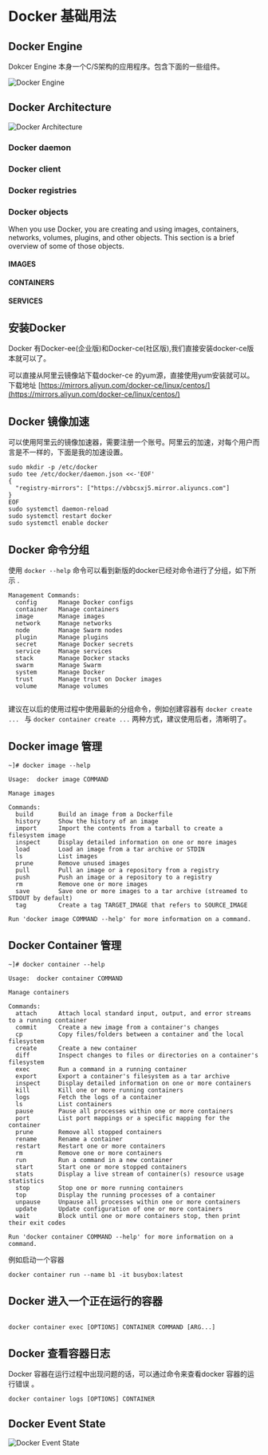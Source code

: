 # Docker 基础用法

## Docker Engine 

Dokcer Engine 本身一个C/S架构的应用程序。包含下面的一些组件。   

![Docker Engine](http://ot2trm1s2.bkt.clouddn.com/docker/engine-components-flow.png)  

## Docker Architecture  

![Docker Architecture](http://ot2trm1s2.bkt.clouddn.com/docker/architecture.svg)  


### Docker daemon  

### Docker client  

### Docker registries


### Docker objects
When you use Docker, you are creating and using images, containers, networks, volumes, plugins, and other objects. This section is a brief overview of some of those objects.  

#### IMAGES  

#### CONTAINERS 

#### SERVICES  


## 安装Docker

Docker 有Docker-ee(企业版)和Docker-ce(社区版),我们直接安装docker-ce版本就可以了。  

可以直接从阿里云镜像站下载docker-ce 的yum源，直接使用yum安装就可以。 下载地址 [https://mirrors.aliyun.com/docker-ce/linux/centos/](https://mirrors.aliyun.com/docker-ce/linux/centos/)  

## Docker 镜像加速  

可以使用阿里云的镜像加速器，需要注册一个账号。阿里云的加速，对每个用户而言是不一样的，下面是我的加速设置。   

```shell
sudo mkdir -p /etc/docker
sudo tee /etc/docker/daemon.json <<-'EOF'
{
  "registry-mirrors": ["https://vbbcsxj5.mirror.aliyuncs.com"]
}
EOF
sudo systemctl daemon-reload
sudo systemctl restart docker
sudo systemctl enable docker
```  

## Docker 命令分组  

使用 `docker --help` 命令可以看到新版的docker已经对命令进行了分组，如下所示 .  

```shell
Management Commands:
  config      Manage Docker configs
  container   Manage containers
  image       Manage images
  network     Manage networks
  node        Manage Swarm nodes
  plugin      Manage plugins
  secret      Manage Docker secrets
  service     Manage services
  stack       Manage Docker stacks
  swarm       Manage Swarm
  system      Manage Docker
  trust       Manage trust on Docker images
  volume      Manage volumes  


```  

建议在以后的使用过程中使用最新的分组命令，例如创建容器有 `docker create  ... ` 与  `docker container create ...` 两种方式，建议使用后者，清晰明了。  


## Docker image 管理  

```shell 
~]# docker image --help 

Usage:  docker image COMMAND

Manage images

Commands:
  build       Build an image from a Dockerfile
  history     Show the history of an image
  import      Import the contents from a tarball to create a filesystem image
  inspect     Display detailed information on one or more images
  load        Load an image from a tar archive or STDIN
  ls          List images
  prune       Remove unused images
  pull        Pull an image or a repository from a registry
  push        Push an image or a repository to a registry
  rm          Remove one or more images
  save        Save one or more images to a tar archive (streamed to STDOUT by default)
  tag         Create a tag TARGET_IMAGE that refers to SOURCE_IMAGE

Run 'docker image COMMAND --help' for more information on a command.
```


## Docker Container 管理   

```shell
~]# docker container --help 

Usage:  docker container COMMAND

Manage containers

Commands:
  attach      Attach local standard input, output, and error streams to a running container
  commit      Create a new image from a container's changes
  cp          Copy files/folders between a container and the local filesystem
  create      Create a new container
  diff        Inspect changes to files or directories on a container's filesystem
  exec        Run a command in a running container
  export      Export a container's filesystem as a tar archive
  inspect     Display detailed information on one or more containers
  kill        Kill one or more running containers
  logs        Fetch the logs of a container
  ls          List containers
  pause       Pause all processes within one or more containers
  port        List port mappings or a specific mapping for the container
  prune       Remove all stopped containers
  rename      Rename a container
  restart     Restart one or more containers
  rm          Remove one or more containers
  run         Run a command in a new container
  start       Start one or more stopped containers
  stats       Display a live stream of container(s) resource usage statistics
  stop        Stop one or more running containers
  top         Display the running processes of a container
  unpause     Unpause all processes within one or more containers
  update      Update configuration of one or more containers
  wait        Block until one or more containers stop, then print their exit codes

Run 'docker container COMMAND --help' for more information on a command.

```  

例如启动一个容器   

```shell
docker container run --name b1 -it busybox:latest
```  

## Docker 进入一个正在运行的容器  

```shell

docker container exec [OPTIONS] CONTAINER COMMAND [ARG...]

```  

## Docker 查看容器日志   
Docker 容器在运行过程中出现问题的话，可以通过命令来查看docker 容器的运行错误 。
 
```shell
docker container logs [OPTIONS] CONTAINER
```  



## Docker Event State

![Docker Event State](http://ot2trm1s2.bkt.clouddn.com/docker/event_state.png)










